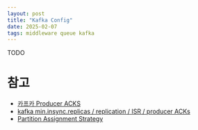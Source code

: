 ```yaml
---
layout: post
title: "Kafka Config"
date: 2025-02-07
tags: middleware queue kafka
---
```


TODO


# 참고
- [카프카 Producer ACKS](https://brunch.co.kr/@peter5236/3)
- [kafka min.insync.replicas / replication / ISR / producer ACKs](https://saay-hi.tistory.com/m/22)
- [Partition Assignment Strategy](https://yeongchan1228.tistory.com/60)